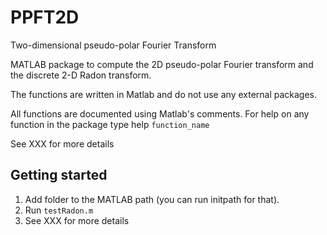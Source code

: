 # PPFT2D
Two-dimensional pseudo-polar Fourier Transform

MATLAB package to compute the 2D pseudo-polar Fourier transform and the discrete 2-D Radon transform.

The functions are written in Matlab and do not use any external packages.

All functions are documented using Matlab's comments. For help on any function in the package type help `function_name`

See XXX for more details

## Getting started
1. Add folder to the MATLAB path (you can run initpath for that).
2. Run `testRadon.m`
3. See XXX for more details


